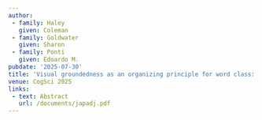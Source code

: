 ```yaml
---
author:
 - family: Haley
   given: Coleman
 - family: Goldwater
   given: Sharon
 - family: Ponti
   given: Edoardo M.
pubdate: '2025-07-30'
title: 'Visual groundedness as an organizing principle for word class: Evidence from Japanese'
venue: CogSci 2025
links:
 - text: Abstract
   url: /documents/japadj.pdf
---
```

